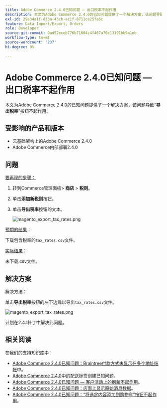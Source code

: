 ```yaml
---
title: Adobe Commerce 2.4.0已知问题 — 出口税率不起作用
description: 本文为Adobe Commerce 2.4.0的已知问题提供了一个解决方案，该问题导致**导出税率**按钮不起作用。
exl-id: 29a34a1f-d23a-43cb-ac1f-8711ce25fa6c
feature: Data Import/Export, Orders
role: Developer
source-git-commit: 0ad52eceb776b71604c4f467a70c13191bb9a1eb
workflow-type: tm+mt
source-wordcount: '237'
ht-degree: 0%

---
```


# Adobe Commerce 2.4.0已知问题 — 出口税率不起作用

本文为Adobe Commerce 2.4.0的已知问题提供了一个解决方案，该问题导致“**导出税率**”按钮不起作用。

## 受影响的产品和版本

* 云基础架构上的Adobe Commerce 2.4.0
* Adobe Commerce内部部署2.4.0

## 问题

<u>要再现的步骤：</u>

1. 转到Commerce管理面板> **商店** > **税则**。
1. 单击&#x200B;**添加新税则**&#x200B;按钮。
1. 单击&#x200B;**导出税率**&#x200B;按钮的文本。

   ![magento_export_tax_rates.png](assets/mceclip0.png)

<u>预期的结果</u>：

下载包含税率的`tax_rates.csv`文件。

<u>实际结果</u>：

未下载.csv文件。

## 解决方案

解决方法：

单击&#x200B;**导出税率**&#x200B;按钮的左下边缘以导出`tax_rates.csv`文件。

![magento_export_tax_rates.png](assets/mceclip1.png)

计划在2.4.1补丁中解决此问题。

## 相关阅读

在我们的支持知识库中：

* [Adobe Commerce 2.4.0已知问题：Braintree付款方式未显示在多个地址结帐](/help/troubleshooting/payments/magento-2-4-0-braintree-not-in-multiple-addresses-checkout.md)中。
* [Adobe Commerce 2.4.0](/help/troubleshooting/known-issues-patches-attached/shipping-labels-creation-known-issue-in-magento-2-4-0.md)中的配送标签创建已知问题。
* [Adobe Commerce 2.4.0已知问题 — 客户活动上的刷新不起作用](/help/troubleshooting/miscellaneous/magento-2-4-0-refresh-on-customer-activities-does-not-work.md)。
* [Adobe Commerce 2.4.0已知问题：店面上显示原始消息数据](/help/troubleshooting/storefront/magento-2-4-0-issue-storefront-raw-message-data-display.md)。
* [Adobe Commerce 2.4.0已知问题：“将选定内容添加到购物车”按钮不起作用](/help/troubleshooting/miscellaneous/magento-2-4-0-add-selections-to-my-cart-does-not-work.md)。
